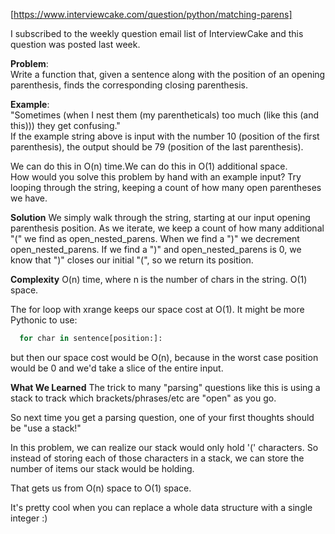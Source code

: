 [https://www.interviewcake.com/question/python/matching-parens]  

I subscribed to the weekly question email list of InterviewCake and this question was posted last week.   

**Problem**:  
Write a function that, given a sentence along with the position of an opening parenthesis, finds the corresponding closing parenthesis.  

**Example**:  
"Sometimes (when I nest them (my parentheticals) too much (like this (and this))) they get confusing."   
If the example string above is input with the number 10 (position of the first parenthesis), the output should be 79 (position of the last parenthesis).  

We can do this in O(n) time.We can do this in O(1) additional space.  
How would you solve this problem by hand with an example input? Try looping through the string, keeping a count of how many open parentheses we have.   

**Solution**
We simply walk through the string, starting at our input opening parenthesis position. As we iterate, we keep a count of how many additional "(" we find as open_nested_parens. When we find a ")" we decrement open_nested_parens. If we find a ")" and open_nested_parens is 0, we know that ")" closes our initial "(", so we return its position.  

**Complexity**
O(n) time, where n is the number of chars in the string. O(1) space.

The for loop with xrange keeps our space cost at O(1). It might be more Pythonic to use:  
```Python  
  for char in sentence[position:]:
```  
but then our space cost would be O(n), because in the worst case position would be 0 and we'd take a slice of the entire input.   

**What We Learned**
The trick to many "parsing" questions like this is using a stack to track which brackets/phrases/etc are "open" as you go.  

So next time you get a parsing question, one of your first thoughts should be "use a stack!"

In this problem, we can realize our stack would only hold '(' characters. So instead of storing each of those characters in a stack, we can store the number of items our stack would be holding.

That gets us from O(n) space to O(1) space.

It's pretty cool when you can replace a whole data structure with a single integer :) 

